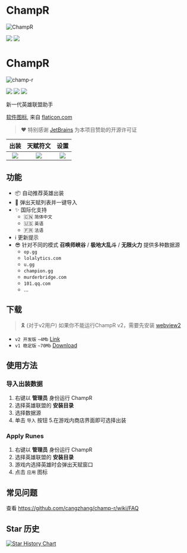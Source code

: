 # ChampR

![ChampR](https://socialify.git.ci/cangzhang/champ-r/image?description=1&font=KoHo&forks=1&language=1&logo=https%3A%2F%2Fraw.githubusercontent.com%2Fcangzhang%2Fchamp-r%2Fmain%2Fsrc%2Ficon%402x.png&name=1&owner=1&pattern=Circuit%20Board&stargazers=1&theme=Auto)

[![](https://img.shields.io/github/v/release/cangzhang/champ-r?label=LATEST%20VERSION&style=for-the-badge)](https://github.com/cangzhang/champ-r/releases/latest)
[![](https://img.shields.io/github/downloads/cangzhang/champ-r/total?style=for-the-badge)](https://github.com/cangzhang/champ-r/releases)

# ChampR

![champ-r](https://socialify.git.ci/cangzhang/champ-r/image?description=1&font=KoHo&forks=1&logo=https%3A%2F%2Fraw.githubusercontent.com%2Fcangzhang%2Fchamp-r%2Fmain%2Fsrc-tauri%2Ficons%2F128x128.png&owner=1&stargazers=1&theme=Auto)

[![](https://img.shields.io/github/v/release/cangzhang/champ-r?label=LATEST%20VERSION&style=for-the-badge)](https://github.com/cangzhang/champ-r/releases/latest)
[![](https://img.shields.io/github/downloads/cangzhang/champ-r/total?style=for-the-badge)](https://github.com/cangzhang/champ-r/releases)
[![](https://img.shields.io/github/workflow/status/cangzhang/champ-r/release?style=for-the-badge&color=65C0A3)](https://github.com/cangzhang/champ-r/actions)

新一代英雄联盟助手

[软件图标](https://www.flaticon.com/free-icon/dog_2767976), 来自 [flaticon.com](https://www.flaticon.com/)


> ❤ 特别感谢 [JetBrains](https://www.jetbrains.com/?from=champ-r) 为本项目赞助的开源许可证

|             出装              |            天赋符文            |              设置               |
|:---------------------------:|:--------------------------:|:-----------------------------:|
| ![](./docs/pics/Builds.png) | ![](./docs/pics/Runes.png) | ![](./docs/pics/Settings.png) |

## 功能

- 📦 自动推荐英雄出装
- 🎉 弹出天赋列表并一键导入
- ✨ 国际化支持
    - 🇨🇳 `简体中文`
    - 🇺🇸 `英语`
    - 🇫🇷 `法语`
- ℹ️ 更新提示
- 😎 针对不同的模式 **召唤师峡谷** / **极地大乱斗** / **无限火力** 提供多种数据源
    - `op.gg`
    - `lolalytics.com`
    - `u.gg`
    - `champion.gg`
    - `murderbridge.com`
    - `101.qq.com`
    - ...

## 下载

> 🎗️ (对于v2用户) 如果你不能运行ChampR v2，需要先安装 [webview2](https://developer.microsoft.com/en-us/microsoft-edge/webview2/#download-section) 

- `v2 开发版` `~4Mb` [Link](https://github.com/cangzhang/champ-r/releases)
- `v1 稳定版` `~70Mb` [Download](https://github.com/cangzhang/champ-r/releases)

## 使用方法

### 导入出装数据

1. 右键以 **管理员** 身份运行 ChampR
2. 选择英雄联盟的 **安装目录**
3. 选择数据源
4. 单击 `导入` 按钮
5.在游戏内商店界面即可选择出装

### Apply Runes

1. 右键以 **管理员** 身份运行 ChampR
1. 选择英雄联盟的 **安装目录**
1. 游戏内选择英雄时会弹出天赋窗口
1. 点击 `应用` 图标

## 常见问题

查看 https://github.com/cangzhang/champ-r/wiki/FAQ

## Star 历史

[![Star History Chart](https://api.star-history.com/svg?repos=cangzhang/champ-r&type=Date)](https://star-history.com/#cangzhang/champ-r&Date)
